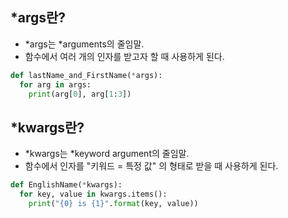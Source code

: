 ## *args란?
- *args는 *arguments의 줄임말.
- 함수에서 여러 개의 인자를 받고자 할 때 사용하게 된다.
```python
def lastName_and_FirstName(*args):
  for arg in args:
    print(arg[0], arg[1:3])
```

## *kwargs란?
- *kwargs는 *keyword argument의 줄임말.
- 함수에서 인자를 "키워드 = 특정 값" 의 형태로 받을 때 사용하게 된다.
```python
def EnglishName(*kwargs):
  for key, value in kwargs.items():
    print("{0} is {1}".format(key, value))
```
